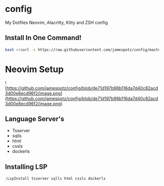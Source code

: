 # config

My Dotfiles Neovim, Alacritty, Kitty and ZSH config

## Install In One Command!

```bash
bash <(curl -s https://raw.githubusercontent.com/jamespotz/config/master/setup.sh)
```

# Neovim Setup

![https://github.com/jamespotz/config/blob/de71d197b98b116da7d40c82acd3d00e8ecd96f2/image.png](https://github.com/jamespotz/config/blob/de71d197b98b116da7d40c82acd3d00e8ecd96f2/image.png)

## Language Server's

- Tsserver
- sqlls
- html
- cssls
- dockerls

## Installing LSP

```sh
:LspInstall tsserver sqlls html cssls dockerls
```
